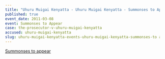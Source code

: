 ```yaml
---
title: "Uhuru Muigai Kenyatta - Uhuru Muigai Kenyatta - Summonses to Appear"
published: true
event_date: 2011-03-08
event: Summonses to Appear
case: the-prosecutor-v-uhuru-muigai-kenyatta
accused: uhuru-muigai-kenyatta
slug: uhuru-muigai-kenyatta-events-uhuru-muigai-kenyatta-summonses-to appear
---
```


[Summonses to appear](http://www.icc-cpi.int/iccdocs/doc/doc1037052.pdf)


